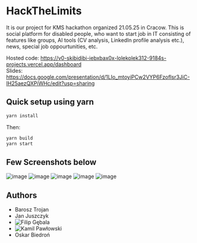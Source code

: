 # HackTheLimits

It is our project for KMS hackathon organized 21.05.25 in Cracow.
This is social platform for disabled people, who want to start job in IT consisting of features like groups, AI tools (CV analysis, LinkedIn profile analysis etc.), news, special job oppourtunities, etc.

Hosted code: https://v0-skibidibi-iebxbax0x-lolekolek312-9184s-projects.vercel.app/dashboard<br>
Slides: https://docs.google.com/presentation/d/1LIo_mtoyiPCw2VYP6Fzoflsr3JiC-IH25aezQXPiWHc/edit?usp=sharing

## Quick setup using yarn
```bash
yarn install
```
Then:
```bash
yarn build
yarn start
```

## Few Screenshots below
![image](https://github.com/user-attachments/assets/4f0c9f43-cf62-460f-b5b5-507b325f1121)
![image](https://github.com/user-attachments/assets/3f40958a-30fc-484e-9874-0f65a405a4e1)
![image](https://github.com/user-attachments/assets/e279addd-588e-4c95-b9bd-d28ac73c54c0)
![image](https://github.com/user-attachments/assets/62d64428-084c-4bcf-b242-1f046a3ce99b)
![image](https://github.com/user-attachments/assets/bfd6d015-1806-4c69-a38b-9877035ed219)

## Authors
- Barosz Trojan
- Jan Juszczyk
- ![Filip Gębala](https://github.com/ffenix7)
- ![Kamil Pawłowski](https://github.com/Kamix-08)
- Oskar Biedroń



